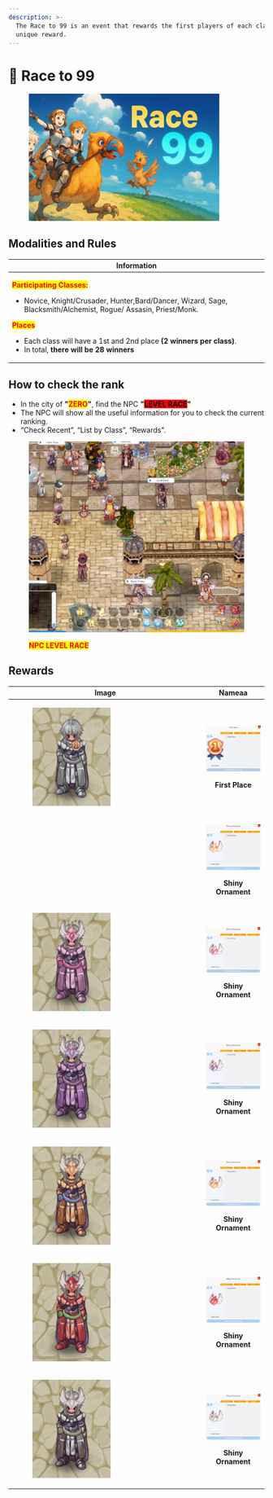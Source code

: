 ```yaml
---
description: >-
  The Race to 99 is an event that rewards the first players of each class with a
  unique reward.
---
```


# 🏇 Race to 99

<figure><img src="../.gitbook/assets/image (1) (1) (1) (1) (1) (1) (1) (1) (1) (1) (1) (1).png" alt="" width="375"><figcaption></figcaption></figure>

## Modalities and Rules

| Information                                                                                                                                                                                                                                                                                                                                                                                                                                                        |
| ------------------------------------------------------------------------------------------------------------------------------------------------------------------------------------------------------------------------------------------------------------------------------------------------------------------------------------------------------------------------------------------------------------------------------------------------------------------ |
| <p><mark style="color:red;"><strong>Participating Classes:</strong></mark></p><p></p><ul><li>Novice, Knight/Crusader, Hunter,Bard/Dancer, Wizard, Sage, Blacksmith/Alchemist, Rogue/ Assasin, Priest/Monk.</li></ul><p></p><p><mark style="color:red;"><strong>Places</strong></mark><br></p><ul><li>Each class will have a 1st and 2nd place <strong>(2 winners per class)</strong>.</li><li>In total, <strong>there will be 28 winners</strong></li></ul><p></p> |

## **How to check the rank**

* In the city of **"**<mark style="color:red;">**ZERO**</mark>**"**, find the NPC **"**<mark style="background-color:red;">**LEVEL RACE**</mark>**"**
* The NPC will show all the useful information for you to check the current ranking.
* “Check Recent”, “List by Class”, “Rewards”.

<figure><img src="../.gitbook/assets/image (1) (1) (1) (1) (1) (1) (1) (1) (1) (1) (1) (1) (1).png" alt=""><figcaption><p><mark style="color:red;"><strong>NPC LEVEL RACE</strong></mark></p></figcaption></figure>

## Rewards

<table><thead><tr><th width="367">Image</th><th align="center">Nameaa</th></tr></thead><tbody><tr><td><div><figure><img src="../.gitbook/assets/a7.gif" alt=""><figcaption></figcaption></figure></div></td><td align="center"><p><img src="../.gitbook/assets/image (2).png" alt=""></p><p><strong>First Place</strong></p></td></tr><tr><td><div><figure><img src="../.gitbook/assets/a1.gif" alt=""><figcaption></figcaption></figure></div></td><td align="center"><p><img src="../.gitbook/assets/image (1).png" alt=""></p><p><strong>Shiny Ornament</strong></p></td></tr><tr><td><div><figure><img src="../.gitbook/assets/a2.gif" alt=""><figcaption></figcaption></figure></div></td><td align="center"><p><img src="../.gitbook/assets/image (3).png" alt=""></p><p><strong>Shiny Ornament</strong></p></td></tr><tr><td><div><figure><img src="../.gitbook/assets/a3.gif" alt=""><figcaption></figcaption></figure></div></td><td align="center"><p><img src="../.gitbook/assets/image (4).png" alt=""></p><p><strong>Shiny Ornament</strong></p></td></tr><tr><td><div><figure><img src="../.gitbook/assets/a4.gif" alt=""><figcaption></figcaption></figure></div></td><td align="center"><p><img src="../.gitbook/assets/image (5).png" alt=""></p><p><strong>Shiny Ornament</strong></p></td></tr><tr><td><div><figure><img src="../.gitbook/assets/a5.gif" alt=""><figcaption></figcaption></figure></div></td><td align="center"><p><img src="../.gitbook/assets/image (6).png" alt=""></p><p><strong>Shiny Ornament</strong></p></td></tr><tr><td><div><figure><img src="../.gitbook/assets/a6.gif" alt=""><figcaption></figcaption></figure></div></td><td align="center"><p><img src="../.gitbook/assets/image (7).png" alt=""></p><p><strong>Shiny Ornament</strong></p></td></tr></tbody></table>
